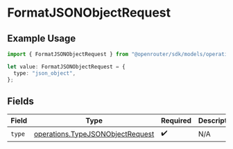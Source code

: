 # FormatJSONObjectRequest

## Example Usage

```typescript
import { FormatJSONObjectRequest } from "@openrouter/sdk/models/operations";

let value: FormatJSONObjectRequest = {
  type: "json_object",
};
```

## Fields

| Field                                                                                | Type                                                                                 | Required                                                                             | Description                                                                          |
| ------------------------------------------------------------------------------------ | ------------------------------------------------------------------------------------ | ------------------------------------------------------------------------------------ | ------------------------------------------------------------------------------------ |
| `type`                                                                               | [operations.TypeJSONObjectRequest](../../models/operations/typejsonobjectrequest.md) | :heavy_check_mark:                                                                   | N/A                                                                                  |